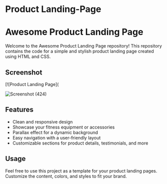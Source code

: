 # Product Landing-Page
# Awesome Product Landing Page

Welcome to the Awesome Product Landing Page repository! This repository contains the code for a simple and stylish product landing page created using HTML and CSS.



## Screenshot

[![Product Landing Page](

![Screenshot (424)](https://github.com/sunnysiddhu21/Landing-Page/assets/119279854/225f8b42-e5d3-453a-9677-c6f4bc95d25f)

## Features

- Clean and responsive design
- Showcase your fitness equipment or accessories
- Parallax effect for a dynamic background
- Easy navigation with a user-friendly layout
- Customizable sections for product details, testimonials, and more


## Usage

Feel free to use this project as a template for your product landing pages. Customize the content, colors, and styles to fit your brand.



